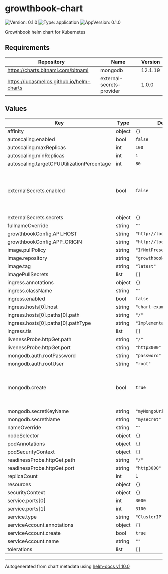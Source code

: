 # growthbook-chart

![Version: 0.1.0](https://img.shields.io/badge/Version-0.1.0-informational?style=flat-square) ![Type: application](https://img.shields.io/badge/Type-application-informational?style=flat-square) ![AppVersion: 0.1.0](https://img.shields.io/badge/AppVersion-0.1.0-informational?style=flat-square)

Growthbook helm chart for Kubernetes

## Requirements

| Repository | Name | Version |
|------------|------|---------|
| https://charts.bitnami.com/bitnami | mongodb | 12.1.19 |
| https://lucasmellos.github.io/helm-charts | external-secrets-provider | 1.0.0 |

## Values

| Key | Type | Default | Description |
|-----|------|---------|-------------|
| affinity | object | `{}` |  |
| autoscaling.enabled | bool | `false` |  |
| autoscaling.maxReplicas | int | `100` |  |
| autoscaling.minReplicas | int | `1` |  |
| autoscaling.targetCPUUtilizationPercentage | int | `80` |  |
| externalSecrets.enabled | bool | `false` | Get's external secrets using external Secrets provider |
| externalSecrets.secrets | object | `{}` |  |
| fullnameOverride | string | `""` |  |
| growthbookConfig.API_HOST | string | `"http://localhost:3100"` |  |
| growthbookConfig.APP_ORIGIN | string | `"http://localhost:3000"` |  |
| image.pullPolicy | string | `"IfNotPresent"` |  |
| image.repository | string | `"growthbook/growthbook"` |  |
| image.tag | string | `"latest"` |  |
| imagePullSecrets | list | `[]` |  |
| ingress.annotations | object | `{}` |  |
| ingress.className | string | `""` |  |
| ingress.enabled | bool | `false` |  |
| ingress.hosts[0].host | string | `"chart-example.local"` |  |
| ingress.hosts[0].paths[0].path | string | `"/"` |  |
| ingress.hosts[0].paths[0].pathType | string | `"ImplementationSpecific"` |  |
| ingress.tls | list | `[]` |  |
| livenessProbe.httpGet.path | string | `"/"` |  |
| livenessProbe.httpGet.port | string | `"http3000"` |  |
| mongodb.auth.rootPassword | string | `"password"` |  |
| mongodb.auth.rootUser | string | `"root"` |  |
| mongodb.create | bool | `true` | Whenever you whant to deploy a new MongoDB instance |
| mongodb.secretKeyName | string | `"myMongoUriKey"` |  |
| mongodb.secretName | string | `"mysecret"` |  |
| nameOverride | string | `""` |  |
| nodeSelector | object | `{}` |  |
| podAnnotations | object | `{}` |  |
| podSecurityContext | object | `{}` |  |
| readinessProbe.httpGet.path | string | `"/"` |  |
| readinessProbe.httpGet.port | string | `"http3000"` |  |
| replicaCount | int | `1` |  |
| resources | object | `{}` |  |
| securityContext | object | `{}` |  |
| service.ports[0] | int | `3000` |  |
| service.ports[1] | int | `3100` |  |
| service.type | string | `"ClusterIP"` |  |
| serviceAccount.annotations | object | `{}` |  |
| serviceAccount.create | bool | `true` |  |
| serviceAccount.name | string | `""` |  |
| tolerations | list | `[]` |  |

----------------------------------------------
Autogenerated from chart metadata using [helm-docs v1.10.0](https://github.com/norwoodj/helm-docs/releases/v1.10.0)
